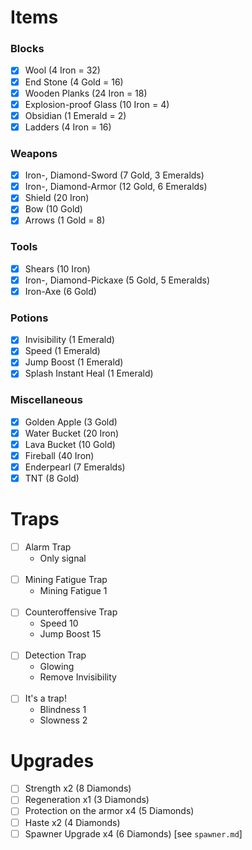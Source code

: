 # Items
### Blocks
- [X] Wool (4 Iron = 32)
- [X] End Stone (4 Gold = 16)
- [X] Wooden Planks (24 Iron = 18)
- [X] Explosion-proof Glass (10 Iron = 4)
- [X] Obsidian (1 Emerald = 2)
- [X] Ladders (4 Iron = 16)

### Weapons
- [X] Iron-, Diamond-Sword (7 Gold, 3 Emeralds)
- [X] Iron-, Diamond-Armor (12 Gold, 6 Emeralds)
- [X] Shield (20 Iron)
- [X] Bow (10 Gold)
- [X] Arrows (1 Gold = 8)

### Tools
- [X] Shears (10 Iron)
- [X] Iron-, Diamond-Pickaxe (5 Gold, 5 Emeralds)
- [X] Iron-Axe (6 Gold)

### Potions
- [X] Invisibility (1 Emerald)
- [X] Speed (1 Emerald)
- [X] Jump Boost (1 Emerald)
- [X] Splash Instant Heal (1 Emerald)

### Miscellaneous
- [X] Golden Apple (3 Gold)
- [X] Water Bucket (20 Iron)
- [X] Lava Bucket (10 Gold)
- [X] Fireball (40 Iron)
- [X] Enderpearl (7 Emeralds)
- [X] TNT (8 Gold)

# Traps
- [ ] Alarm Trap
    - Only signal
      <br><br>
- [ ] Mining Fatigue Trap
    - Mining Fatigue 1
      <br><br>
- [ ] Counteroffensive Trap
    - Speed 10
    - Jump Boost 15
      <br><br>
- [ ] Detection Trap
    - Glowing
    - Remove Invisibility
      <br><br>
- [ ] It's a trap!
    - Blindness 1
    - Slowness 2

# Upgrades
- [ ] Strength x2 (8 Diamonds)
- [ ] Regeneration x1 (3 Diamonds)
- [ ] Protection on the armor x4 (5 Diamonds)
- [ ] Haste x2 (4 Diamonds)
- [ ] Spawner Upgrade x4 (6 Diamonds) [see `spawner.md`]